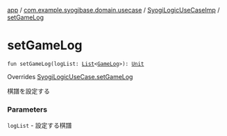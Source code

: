 [app](../../index.md) / [com.example.syogibase.domain.usecase](../index.md) / [SyogiLogicUseCaseImp](index.md) / [setGameLog](./set-game-log.md)

# setGameLog

`fun setGameLog(logList: `[`List`](https://kotlinlang.org/api/latest/jvm/stdlib/kotlin.collections/-list/index.html)`<`[`GameLog`](../../com.example.syogibase.domain.model/-game-log/index.md)`>): `[`Unit`](https://kotlinlang.org/api/latest/jvm/stdlib/kotlin/-unit/index.html)

Overrides [SyogiLogicUseCase.setGameLog](../-syogi-logic-use-case/set-game-log.md)

棋譜を設定する

### Parameters

`logList` - 設定する棋譜